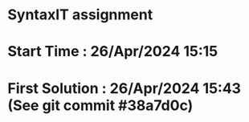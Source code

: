 # SyntaxIT assignment

# Start Time : 26/Apr/2024 15:15

# First Solution : 26/Apr/2024 15:43 (See git commit #38a7d0c)